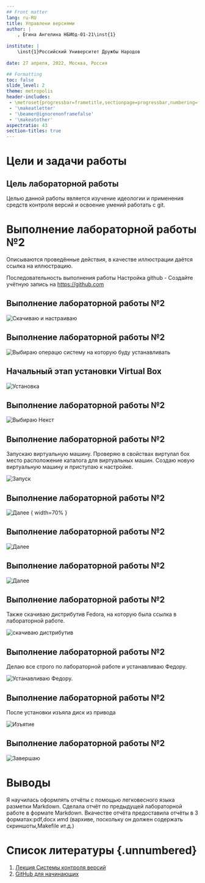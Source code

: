 ```yaml
---
## Front matter
lang: ru-RU
title: Управлени версиями
author: |
	, Егина Ангелина НБИбд-01-21\inst{1}
	
institute: |
	\inst{1}Российский Университет Дружбы Народов
	
date: 27 апреля, 2022, Москва, Россия

## Formatting
toc: false
slide_level: 2
theme: metropolis
header-includes: 
 - \metroset{progressbar=frametitle,sectionpage=progressbar,numbering=fraction}
 - '\makeatletter'
 - '\beamer@ignorenonframefalse'
 - '\makeatother'
aspectratio: 43
section-titles: true
---
```


# Цели и задачи работы

## Цель лабораторной работы

Целью данной работы является изучение идеологии и применения средств контроля версий и освоение умений работать с git.

# Выполнение лабораторной работы №2

Описываются проведённые действия, в качестве иллюстрации даётся ссылка на иллюстрацию.

Последовательность выполнения работы Настройка github - Создайте учётную запись на https://github.com

## Выполнение лабораторной работы №2

![Скачиваю и настраиваю](../report/image/image1.png)

## Выполнение лабораторной работы №2

![Выбираю операцю систему на которую буду устанавливать](../report/image/image2.png)

## Начальный этап установки Virtual Box

![ Установка ](../report/image/image3.png)

## Выполнение лабораторной работы №2

![Выбираю Некст](../report/image/image4.png)

## Выполнение лабораторной работы №2

Запускаю виртуальную машину. Проверяю в свойствах виртулал бох место расположение каталога для виртуальных машин.
Создаю новую виртуальную машину и приступаю к настройке.

![Запуск](../report/image/image5.png)

## Выполнение лабораторной работы №2

![Далее](../report/image/image6.png) { width=70% }

## Выполнение лабораторной работы №2

![Далее](../report/image/image7.png)

## Выполнение лабораторной работы №2

![Далее](../report/image/image8.png)

## Выполнение лабораторной работы №2

Также скачиваю дистрибутив Fedora, на которую была ссылка в лабораторной работе.

![скачиваю дистрибутив](../report/image/image9.png)

## Выполнение лабораторной работы №2

Делаю все строго по лабораторной работе и устанавливаю Федору.

![Устанавливаю Федору.](../report/image/image10.png)

## Выполнение лабораторной работы №2

После установки изъяла диск из привода

![Изъятие](../report/image/image11.png)

## Выполнение лабораторной работы №2

![Завершаю](../report/image/image12.png)

# Выводы
Я научилась оформлять отчёты с помощью легковесного языка разметки Markdown.
Сделала отчёт по предыдущей лабораторной работе в формате Markdown.
Вкачестве отчёта предоставила отчёты в 3 форматах:pdf,docx иmd (вархиве,
поскольку он должен содержать скриншоты,Makefile ит.д.)

# Список литературы {.unnumbered}

1. [Лекция Системы контроля версий](http://uii.mpei.ru/study/courses/sdt/16/lecture02.2_vcs.slides.pdf)
2. [GitHub для начинающих](https://devpractice.ru/git-for-beginners-part-1-what-is-vcs/)



